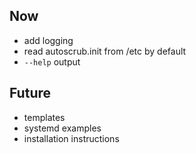 ## Now

- add logging
- read autoscrub.init from /etc by default
- `--help` output


## Future

- templates
- systemd examples
- installation instructions
